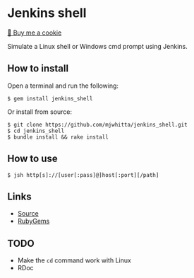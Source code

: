 # Jenkins shell

<a href="https://www.buymeacoffee.com/mjwhitta">🍪 Buy me a cookie</a>

Simulate a Linux shell or Windows cmd prompt using Jenkins.

## How to install

Open a terminal and run the following:

```
$ gem install jenkins_shell
```

Or install from source:

```
$ git clone https://github.com/mjwhitta/jenkins_shell.git
$ cd jenkins_shell
$ bundle install && rake install
```

## How to use

```
$ jsh http[s]://[user[:pass]@]host[:port][/path]
```

## Links

- [Source](https://github.com/mjwhitta/jenkins_shell)
- [RubyGems](https://rubygems.org/gems/jenkins_shell)

## TODO

- Make the `cd` command work with Linux
- RDoc
